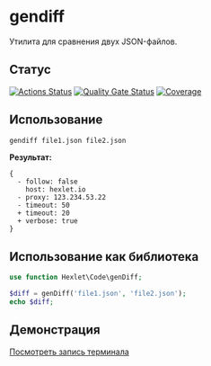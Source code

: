 # gendiff

Утилита для сравнения двух JSON-файлов.

## Статус

[![Actions Status](https://github.com/Shangrion/php-project-48/actions/workflows/hexlet-check.yml/badge.svg)](https://github.com/Shangrion/php-project-48/actions)
[![Quality Gate Status](https://sonarcloud.io/api/project_badges/measure?project=Shangrion_php-project-48&metric=alert_status)](https://sonarcloud.io/summary/new_code?id=Shangrion_php-project-48)
[![Coverage](https://sonarcloud.io/api/project_badges/measure?project=Shangrion_php-project-48&metric=coverage)](https://sonarcloud.io/summary/new_code?id=Shangrion_php-project-48)

## Использование

```bash
gendiff file1.json file2.json
```

**Результат:**

```text
{
  - follow: false
    host: hexlet.io
  - proxy: 123.234.53.22
  - timeout: 50
  + timeout: 20
  + verbose: true
}
```

## Использование как библиотека

```php
use function Hexlet\Code\genDiff;

$diff = genDiff('file1.json', 'file2.json');
echo $diff;
```

## Демонстрация

[Посмотреть запись терминала](https://asciinema.org/a/GHxlaF9pqT4cP9QVafOnPiy7r)